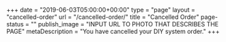 +++
date = "2019-06-03T05:00:00+00:00"
type = "page"
layout = "cancelled-order"
url = "/cancelled-order/"
title = "Cancelled Order"
page-status = ""
publish_image = "INPUT URL TO PHOTO THAT DESCRIBES THE PAGE"
metaDescription = "You have cancelled your DIY system order."
+++